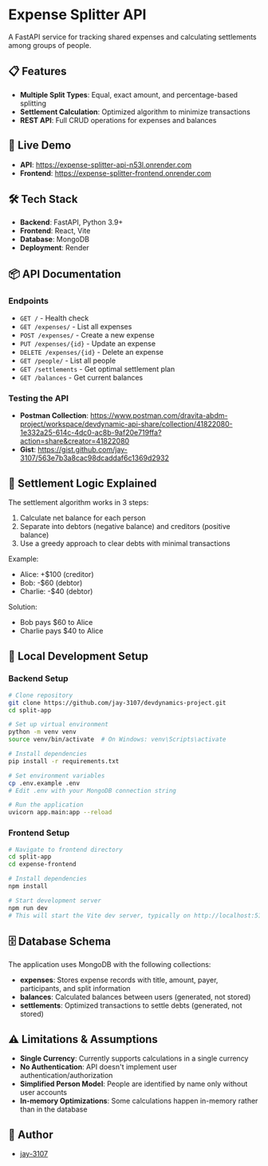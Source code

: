 # Expense Splitter API

A FastAPI service for tracking shared expenses and calculating settlements among groups of people.

## 📋 Features

- **Multiple Split Types**: Equal, exact amount, and percentage-based splitting
- **Settlement Calculation**: Optimized algorithm to minimize transactions
- **REST API**: Full CRUD operations for expenses and balances

## 🚀 Live Demo

- **API**: https://expense-splitter-api-n53l.onrender.com
- **Frontend**: https://expense-splitter-frontend.onrender.com

## 🛠️ Tech Stack

- **Backend**: FastAPI, Python 3.9+
- **Frontend**: React, Vite
- **Database**: MongoDB
- **Deployment**: Render

## 📦 API Documentation

### Endpoints

- `GET /` - Health check
- `GET /expenses/` - List all expenses
- `POST /expenses/` - Create a new expense
- `PUT /expenses/{id}` - Update an expense
- `DELETE /expenses/{id}` - Delete an expense
- `GET /people/` - List all people
- `GET /settlements` - Get optimal settlement plan
- `GET /balances` - Get current balances

### Testing the API

- **Postman Collection**: https://www.postman.com/dravita-abdm-project/workspace/devdynamic-api-share/collection/41822080-1e332a25-614c-4dc0-ac8b-9af20e719ffa?action=share&creator=41822080
- **Gist**: https://gist.github.com/jay-3107/563e7b3a8cac98dcaddaf6c1369d2932

## 🧮 Settlement Logic Explained

The settlement algorithm works in 3 steps:
1. Calculate net balance for each person
2. Separate into debtors (negative balance) and creditors (positive balance)
3. Use a greedy approach to clear debts with minimal transactions

Example:
- Alice: +$100 (creditor)
- Bob: -$60 (debtor)
- Charlie: -$40 (debtor)

Solution:
- Bob pays $60 to Alice
- Charlie pays $40 to Alice

## 🔧 Local Development Setup
### Backend Setup
```bash
# Clone repository
git clone https://github.com/jay-3107/devdynamics-project.git
cd split-app

# Set up virtual environment
python -m venv venv
source venv/bin/activate  # On Windows: venv\Scripts\activate

# Install dependencies
pip install -r requirements.txt

# Set environment variables
cp .env.example .env
# Edit .env with your MongoDB connection string

# Run the application
uvicorn app.main:app --reload
```
### Frontend Setup 
```bash
# Navigate to frontend directory
cd split-app
cd expense-frontend

# Install dependencies
npm install

# Start development server
npm run dev
# This will start the Vite dev server, typically on http://localhost:5173
```

## 🗄️ Database Schema
The application uses MongoDB with the following collections:

- **expenses**: Stores expense records with title, amount, payer, participants, and split information
- **balances**: Calculated balances between users (generated, not stored)
- **settlements**: Optimized transactions to settle debts (generated, not stored)

## ⚠️ Limitations & Assumptions
- **Single Currency**: Currently supports calculations in a single currency
- **No Authentication**: API doesn't implement user authentication/authorization
- **Simplified Person Model**: People are identified by name only without user accounts
- **In-memory Optimizations**: Some calculations happen in-memory rather than in the database

## 👤 Author
- [jay-3107](https://github.com/jay-3107) 
